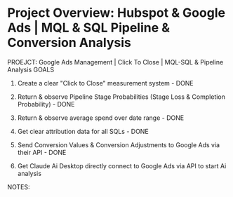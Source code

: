 Project Overview: Hubspot & Google Ads | MQL & SQL Pipeline & Conversion Analysis
============================================================================================
PROEJCT: Google Ads Management | Click To Close | MQL-SQL & Pipeline Analysis
GOALS
1) Create a clear "Click to Close" measurement system - DONE
2) Return & observe Pipeline Stage Probabilities (Stage Loss & Completion Probability) - DONE
3) Return & observe average spend over date range - DONE
4) Get clear attribution data for all SQLs - DONE
5) Send Conversion Values & Conversion Adjustments to Google Ads via their API  - DONE

6) Get Claude Ai Desktop directly connect to Google Ads via API to start Ai analysis

NOTES:
